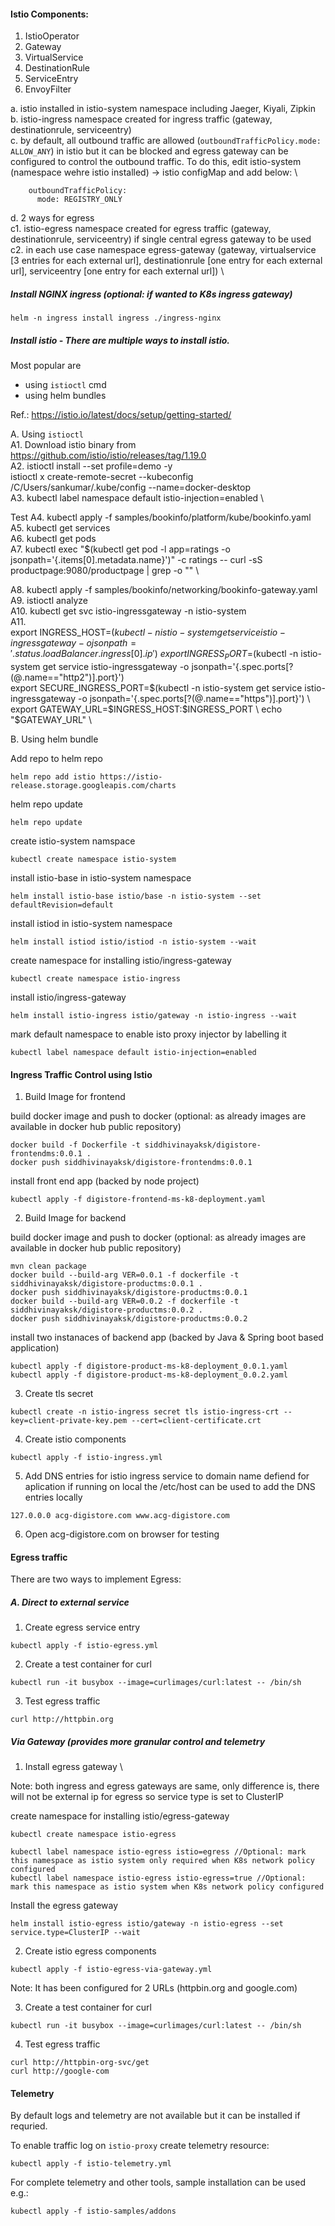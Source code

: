 #### Istio Components:
1. IstioOperator
2. Gateway
3. VirtualService
4. DestinationRule
5. ServiceEntry
6. EnvoyFilter

a. istio installed in istio-system namespace including Jaeger, Kiyali, Zipkin \
b. istio-ingress namespace created for ingress traffic (gateway, destinationrule, serviceentry) \
c. by default, all outbound traffic are allowed (`outboundTrafficPolicy.mode: ALLOW_ANY`) in istio but it can be blocked and egress gateway can be configured to control the outbound traffic. To do this, edit istio-system (namespace wehre istio installed) -> istio configMap and add below: \
```
    outboundTrafficPolicy:
      mode: REGISTRY_ONLY
```
d. 2 ways for egress \
  c1. istio-egress namespace created for egress traffic (gateway, destinationrule, serviceentry) if single central egress gateway to be used \
  c2. in each use case namespace egress-gateway (gateway, virtualservice [3 entries for each external url], destinationrule [one entry for each external url], serviceentry [one entry for each external url]) \



##### Install NGINX ingress (optional: if wanted to K8s ingress gateway)

```
helm -n ingress install ingress ./ingress-nginx
```

##### Install istio - There are multiple ways to install istio. 

Most popular are 
 - using `istioctl` cmd
 - using helm bundles

Ref.: https://istio.io/latest/docs/setup/getting-started/

A. Using `istioctl` \
A1. Download istio binary from https://github.com/istio/istio/releases/tag/1.19.0 \
A2. istioctl install --set profile=demo -y \
istioctl x create-remote-secret --kubeconfig /C/Users/sankumar/.kube/config --name=docker-desktop \
A3. kubectl label namespace default istio-injection=enabled \

Test
A4. kubectl apply -f samples/bookinfo/platform/kube/bookinfo.yaml \
A5. kubectl get services \
A6. kubectl get pods \
A7. kubectl exec "$(kubectl get pod -l app=ratings -o jsonpath='{.items[0].metadata.name}')" -c ratings -- curl -sS productpage:9080/productpage | grep -o "<title>.*</title>" \


A8. kubectl apply -f samples/bookinfo/networking/bookinfo-gateway.yaml \
A9. istioctl analyze \
A10. kubectl get svc istio-ingressgateway -n istio-system \
A11.  \
export INGRESS_HOST=$(kubectl -n istio-system get service istio-ingressgateway -o jsonpath='{.status.loadBalancer.ingress[0].ip}') \
export INGRESS_PORT=$(kubectl -n istio-system get service istio-ingressgateway -o jsonpath='{.spec.ports[?(@.name=="http2")].port}') \
export SECURE_INGRESS_PORT=$(kubectl -n istio-system get service istio-ingressgateway -o jsonpath='{.spec.ports[?(@.name=="https")].port}') \
export GATEWAY_URL=$INGRESS_HOST:$INGRESS_PORT \
echo "$GATEWAY_URL" \


B. Using helm bundle

Add repo to helm repo
```
helm repo add istio https://istio-release.storage.googleapis.com/charts
```

helm repo update
```
helm repo update
```

create istio-system namspace
```
kubectl create namespace istio-system
```

install istio-base in istio-system namespace
```
helm install istio-base istio/base -n istio-system --set defaultRevision=default
```

install istiod in istio-system namespace
```
helm install istiod istio/istiod -n istio-system --wait
```

create namespace for installing istio/ingress-gateway
```
kubectl create namespace istio-ingress
```

install istio/ingress-gateway
```
helm install istio-ingress istio/gateway -n istio-ingress --wait
```

mark default namespace to enable isto proxy injector by labelling it

```
kubectl label namespace default istio-injection=enabled
```



#### Ingress Traffic Control using Istio

1. Build Image for frontend

build docker image and push to docker (optional: as already images are available in docker hub public repository)
```
docker build -f Dockerfile -t siddhivinayaksk/digistore-frontendms:0.0.1 .
docker push siddhivinayaksk/digistore-frontendms:0.0.1
```

install front end app (backed by node project)
```
kubectl apply -f digistore-frontend-ms-k8-deployment.yaml
```

2. Build Image for backend

build docker image and push to docker (optional: as already images are available in docker hub public repository)
```
mvn clean package
docker build --build-arg VER=0.0.1 -f dockerfile -t siddhivinayaksk/digistore-productms:0.0.1 .
docker push siddhivinayaksk/digistore-productms:0.0.1
docker build --build-arg VER=0.0.2 -f dockerfile -t siddhivinayaksk/digistore-productms:0.0.2 .
docker push siddhivinayaksk/digistore-productms:0.0.2
```

install two instanaces of backend app (backed by Java & Spring boot based application)
```
kubectl apply -f digistore-product-ms-k8-deployment_0.0.1.yaml
kubectl apply -f digistore-product-ms-k8-deployment_0.0.2.yaml
```

3. Create tls secret
```
kubectl create -n istio-ingress secret tls istio-ingress-crt --key=client-private-key.pem --cert=client-certificate.crt
```

4. Create istio components
```
kubectl apply -f istio-ingress.yml
```

5. Add DNS entries for istio ingress service to domain name defiend for aplication
if running on local the /etc/host can be used to add the DNS entries locally
```
127.0.0.0 acg-digistore.com www.acg-digistore.com
```

6. Open acg-digistore.com on browser for testing


#### Egress traffic

There are two ways to implement Egress:

##### A. Direct to external service

1. Create egress service entry

```
kubectl apply -f istio-egress.yml
```

2. Create a test container for curl

```
kubectl run -it busybox --image=curlimages/curl:latest -- /bin/sh
```

3. Test egress traffic

```
curl http://httpbin.org
```


##### Via Gateway (provides more granular control and telemetry

1. Install egress gateway \

Note: both ingress and egress gateways are same, only difference is, there will not be external ip for egress so service type is set to ClusterIP

create namespace for installing istio/egress-gateway

```
kubectl create namespace istio-egress

kubectl label namespace istio-egress istio=egress //Optional: mark this namespace as istio system only required when K8s network policy configured
kubectl label namespace istio-egress istio-egress=true //Optional: mark this namespace as istio system when K8s network policy configured
```

Install the egress gateway
```
helm install istio-egress istio/gateway -n istio-egress --set service.type=ClusterIP --wait
```

2. Create istio egress components

```
kubectl apply -f istio-egress-via-gateway.yml
```
Note: It has been configured for 2 URLs (httpbin.org and google.com)

3. Create a test container for curl

```
kubectl run -it busybox --image=curlimages/curl:latest -- /bin/sh
```

4. Test egress traffic

```
curl http://httpbin-org-svc/get
curl http://google-com
```


#### Telemetry

By default logs and telemetry are not available but it can be installed if requried.

To enable traffic log on `istio-proxy` create telemetry resource:

```
kubectl apply -f istio-telemetry.yml
```

For complete telemetry and other tools, sample installation can be used e.g.:

```
kubectl apply -f istio-samples/addons
```


